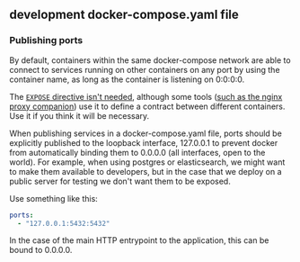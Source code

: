 ## development docker-compose.yaml file

### Publishing ports

By default, containers within the same docker-compose network are able to connect to services running
on other containers on any port by using the container name, as long as the container is listening
on 0:0:0:0.

The [`EXPOSE` directive isn't needed](https://docs.docker.com/engine/reference/builder/#expose), although
some tools ([such as the nginx proxy companion](https://github.com/nginx-proxy/acme-companion#step-3---proxied-containers))
use it to define a contract between different containers. Use it if you think it will be necessary.

When publishing services in a docker-compose.yaml file, ports should be explicitly published to the
loopback interface, 127.0.0.1 to prevent docker from automatically binding them to 0.0.0.0
(all interfaces, open to the world).
For example, when using postgres or elasticsearch, we might want to make them available to developers, 
but in the case that we deploy on a public server for testing we don't want them to be exposed.

Use something like this:

```yaml
ports:
  - "127.0.0.1:5432:5432"
```

In the case of the main HTTP entrypoint to the application, this can be bound to 0.0.0.0.

